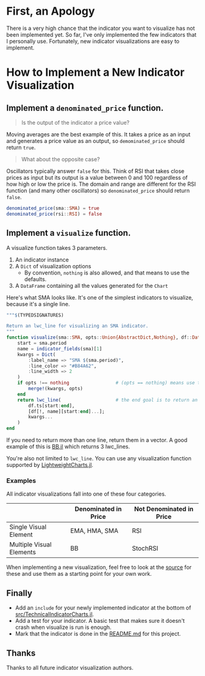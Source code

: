 # First, an Apology

There is a very high chance that the indicator you want to visualize
has not been implemented yet.  So far, I've only implemented the few
indicators that I personally use.  Fortunately, new indicator
visualizations are easy to implement.

# How to Implement a New Indicator Visualization

## Implement a `denominated_price` function.

> Is the output of the indicator a price value?

Moving averages are the best example of this.  It takes a price as an input and generates a price value as an output, so `demominated_price` should return `true`.

> What about the opposite case?

Oscillators typically answer `false` for this. Think of RSI that takes close prices as input but its output is a value between 0 and 100 regardless of how high or low the price is.  The domain and range are different for the RSI function (and many other oscillators) so `denominated_price` should return `false`.

```julia
denominated_price(sma::SMA) = true
denominated_price(rsi::RSI) = false
```
## Implement a `visualize` function.

A visualize function takes 3 parameters.

1. An indicator instance
2. A `Dict` of visualization options
   + By convention, `nothing` is also allowed, and that means to use the defaults.
3. A `DataFrame` containing all the values generated for the `Chart`

Here's what SMA looks like.  It's one of the simplest indicators to
visualize, because it's a single line.

```julia
"""$(TYPEDSIGNATURES)

Return an lwc_line for visualizing an SMA indicator.
"""
function visualize(sma::SMA, opts::Union{AbstractDict,Nothing}, df::DataFrame)
    start = sma.period
    name = indicator_fields(sma)[1]
    kwargs = Dict(
        :label_name => "SMA $(sma.period)",
        :line_color => "#B84A62",
        :line_width => 2
    )
    if opts !== nothing                 # (opts == nothing) means use the defaults
        merge!(kwargs, opts)
    end
    return lwc_line(                    # the end goal is to return an lwc visual
        df.ts[start:end],
        [df[!, name][start:end]...];
        kwargs...
    )
end
```

If you need to return more than one line, return them in a vector.
A good example of this is [BB.jl](https://github.com/g-gundam/TechnicalIndicatorCharts.jl/blob/main/src/BB.jl) which returns 3 lwc_lines.

You're also not limited to `lwc_line`.  You can use any visualization function supported by [LightweightCharts.jl](https://bhftbootcamp.github.io/LightweightCharts.jl/dev/pages/charts/).

### Examples

All indicator visualizations fall into one of these four categories.

|                          | Denominated in Price | Not Denominated in Price |
|--------------------------|----------------------|--------------------------|
| Single Visual Element    | EMA, HMA, SMA        | RSI                      |
| Multiple Visual Elements | BB                   | StochRSI                 |

When implementing a new visualization, feel free to look at the
[source](https://github.com/g-gundam/TechnicalIndicatorCharts.jl/tree/main/src)
for these and use them as a starting point for your own work.

## Finally

- Add an `include` for your newly implemented indicator at the bottom of [src/TechnicalIndicatorCharts.jl](https://github.com/g-gundam/TechnicalIndicatorCharts.jl/blob/main/src/TechnicalIndicatorCharts.jl).
- Add a test for your indicator.  A basic test that makes sure it doesn't crash when visualize is run is enough.
- Mark that the indicator is done in the [README.md](https://github.com/g-gundam/TechnicalIndicatorCharts.jl/blob/main/README.md?plain=1) for this project.


## Thanks

Thanks to all future indicator visualization authors.
